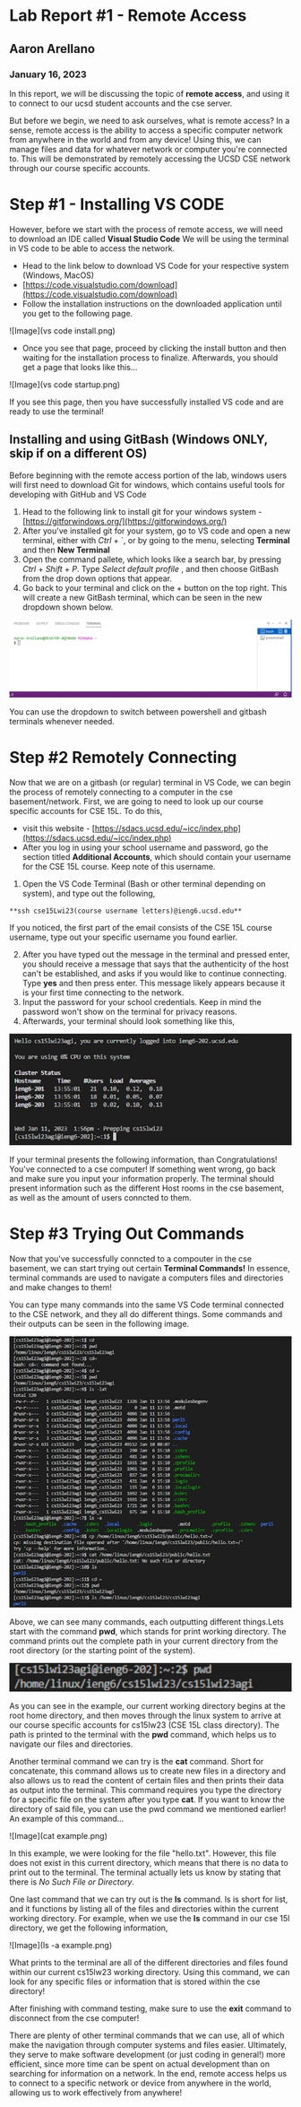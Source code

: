 # Lab Report #1 - Remote Access
## Aaron Arellano
### January 16, 2023

In this report, we will be discussing the topic of **remote access**, and using it to connect to our ucsd student accounts and the cse server.

But before we begin, we need to ask ourselves, what is remote access?
In a sense, remote access is the ability to access a specific computer network from anywhere in the world and from any device!
Using this, we can manage files and data for whatever network or computer you're connected to. This will be demonstrated by remotely accessing the UCSD CSE network through our course specific accounts. 

# Step #1 - Installing VS CODE

However, before we start with the process of remote access, we will need to download an IDE called **Visual Studio Code**
We will be using the terminal in VS code to be able to access the network.

- Head to the link below to download VS Code for your respective system (Windows, MacOS)
- [https://code.visualstudio.com/download](https://code.visualstudio.com/download)
- Follow the installation instructions on the downloaded application until you get to the following page.
 
![Image](vs code install.png)

- Once you see that page, proceed by clicking the install button and then waiting for the installation process to finalize. Afterwards, you should get a page that looks like this...

![Image](vs code startup.png)

If you see this page, then you have successfully installed VS code and are ready to use the terminal!

## Installing and using GitBash (Windows ONLY, skip if on a different OS)

Before beginning with the remote access portion of the lab, windows users will first need to download Git for windows, which contains useful tools for developing with GitHub and VS Code

1. Head to the following link to install git for your windows system - [https://gitforwindows.org/](https://gitforwindows.org/)
2. After you've installed git for your system, go to VS code and open a new terminal, either with *Ctrl* + `, or by going to the menu, selecting **Terminal** and then **New Terminal**
3. Open the command pallete, which looks like a search bar, by pressing *Ctrl* + *Shift* + *P*. Type *Select default profile* , and then choose GitBash from the drop down options that appear.
4. Go back to your terminal and click on the + button on the top right. This will create a new GitBash terminal, which can be seen in the new dropdown shown below.

![Image](bash.png)

You can use the dropdown to switch between powershell and gitbash terminals whenever needed. 

# Step #2 Remotely Connecting

Now that we are on a gitbash (or regular) terminal in VS Code, we can begin the process of remotely connecting to a computer in the cse basement/network. First, we are going to need to look up our course specific accounts for CSE 15L. To do this,
- visit this website - [https://sdacs.ucsd.edu/~icc/index.php](https://sdacs.ucsd.edu/~icc/index.php)
- After you log in using your school username and password, go the section titled **Additional Accounts**, which should contain your username for the CSE 15L course. Keep note of this username.

1. Open the VS Code Terminal (Bash or other terminal depending on system), and type out the following,
```
**ssh cse15Lwi23(course username letters)@ieng6.ucsd.edu**
```
If you noticed, the first part of the email consists of the CSE 15L course username, type out your specific username you found earlier.

2. After you have typed out the message in the terminal and pressed enter, you should receive a message that says that the authenticity of the host can't be established, and asks if you would like to continue connecting. Type **yes** and then press enter. This message likely appears because it is your first time connecting to the network.
3. Input the password for your school credentials. Keep in mind the password won't show on the terminal for privacy reasons.
4. Afterwards, your terminal should look something like this,

![Image](terminal-login.png)

If your terminal presents the following information, than Congratulations! You've connected to a cse computer! If something went wrong, go back and make sure you input your information properly. The terminal should present information such as the different Host rooms in the cse basement, as well as the amount of users conncted to them.

# Step #3 Trying Out Commands

Now that you've successfully conncted to a compouter in the cse basement, we can start trying out certain **Terminal Commands!**
In essence, terminal commands are used to navigate a computers files and directories and make changes to them!

You can type many commands into the same VS Code terminal connected to the CSE network, and they all do different things. Some commands and their outputs can be seen in the following image. 

![Image](terminalCommands.png)

Above, we can see many commands, each outputting different things.Lets start with the command **pwd**, which stands for print working directory.
The command prints out the complete path in your current directory from the root directory (or the starting point of the system). 

![Image](pwdTest.png)

As you can see in the example, our current working directory begins at the root home directory, and then moves through the linux system to arrive at our course specific accounts for cs15lw23 (CSE 15L class directory). The path is printed to the terminal with the **pwd** command, which helps us to navigate our files and directories.

Another terminal command we can try is the **cat** command. Short for concatenate, this command allows us to create new files in a directory and also allows us to read the content of certain files and then prints their data as output into the terminal. This command requires you type the directory for a specific file on the system after you type **cat**. If you want to know the directory of said file, you can use the pwd command we mentioned earlier!
An example of this command...

![Image](cat example.png)

In this example, we were looking for the file "hello.txt". However, this file does not exist in this current directory, which means that there is no data to print out to the terminal. The terminal actually lets us know by stating that there is *No Such File or Directory*.

One last command that we can try out is the **ls** command. ls is short for list, and it functions by listing all of the files and directories within the current working directory. For example, when we use the **ls** command in our cse 15l directory, we get the following information,

![Image](ls -a example.png)

What prints to the terminal are all of the different directories and files found within our current cs15lw23 working directory. Using this command, we can look for any specific files or information that is stored within the cse directory!

After finishing with command testing, make sure to use the **exit** command to disconnect from the cse computer!

There are plenty of other terminal commands that we can use, all of which make the navigation through computer systems and files easier. Ultimately, they serve to make software development (or just coding in general!) more efficient, since more time can be spent on actual development than on searching for information on a network.
In the end, remote access helps us to connect to a specific network or device from anywhere in the world, allowing us to work effectively from anywhere!

